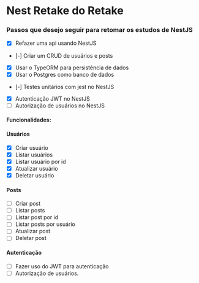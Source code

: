# Nest Retake do Retake

### Passos que desejo seguir para retomar os estudos de NestJS

- [x] Refazer uma api usando NestJS
- [-] Criar um CRUD de usuários e posts
- [x] Usar o TypeORM para persistência de dados
- [x] Usar o Postgres como banco de dados
- [-] Testes unitários com jest no NestJS
- [x] Autenticação JWT no NestJS
- [ ] Autorização de usuários no NestJS

#### Funcionalidades:

#### Usuários

- [x] Criar usuário
- [x] Listar usuários
- [x] Listar usuário por id
- [x] Atualizar usuário
- [x] Deletar usuário

#### Posts

- [ ] Criar post
- [ ] Listar posts
- [ ] Listar post por id
- [ ] Listar posts por usuário
- [ ] Atualizar post
- [ ] Deletar post

#### Autenticação

- [ ] Fazer uso do JWT para autenticação
- [ ] Autorização de usuários.

